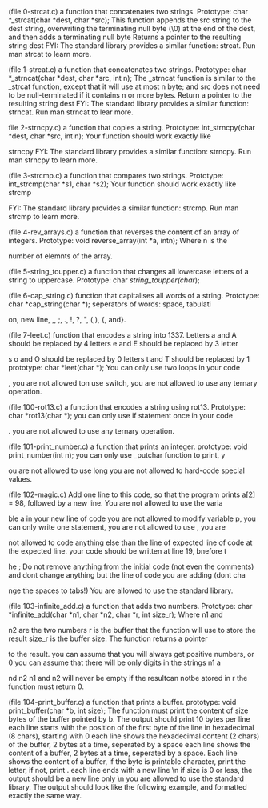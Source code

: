 (file 0-strcat.c) a function that concatenates two strings. Prototype: char *_strcat(char *dest, char *src); This function appends the src string to the dest string, overwriting  the terminating null byte (\0) at the end of the dest, and then adds a terminating null byte Returns a pointer to the resulting string dest FYI: The standard library provides a similar function: strcat. Run man strcat to learn more.

(file 1-strcat.c) a function that concatenates two strings. Prototype: char *_strncat(char *dest, char *src,  int n); The _strncat function is similar to the _strcat function, except that it will use at most n byte; and src does not need to be null-terminated if it contains n or more bytes. Return a pointer to the resulting string dest FYI: The standard library provides a similar function: strncat. Run man strncat to lear more.

file 2-strncpy.c) a function that copies a string. Prototype: int_strncpy(char *dest, char *src, int n); Your function should work exactly like

 strncpy FYI: The standard library provides a similar function: strncpy. Run man strncpy to learn more.                                         

                                                                                                                                                

(file 3-strcmp.c) a function that compares two strings. Prototype: int_strcmp(char *s1, char *s2); Your function should work exactly like strcmp

 FYI: The standard library provides a similar function: strcmp. Run man strcmp to learn more.                                                   

                                                                                                                                                

(file 4-rev_arrays.c) a function that reverses the content of an array of integers. Prototype: void reverse_array(int *a, intn); Where n is the 

number of elemnts of the array.                                                                                                                 

                                                                                                                                                

(file 5-string_toupper.c) a function that changes all lowercase letters of a string to uppercase. Prototype: char *string_toupper(char*);       

                                                                                                                                                

(file 6-cap_string.c) function that capitalises all words of a string. Prototype: char *cap_string(char *); seperators of words: space, tabulati

on, new line, ,, ;, ., !, ?, ", (,), {, and}.                                                                                                   

                                                                                                                                                

                                                                                                                                                

(file 7-leet.c) function that encodes a string into 1337. Letters a and A should be replaced by 4 letters e and E should be replaced by 3 letter

s o and O should be replaced by 0 letters t and T should be replaced by 1 prototype: char *leet(char *); You can only use two loops in your code

, you are not allowed ton use switch, you are not allowed to use any ternary operation.                                                         

                                                                                                                                                

(file 100-rot13.c) a function that encodes a string using rot13. Prototype: char *rot13(char *); you can only use if statement once in your code

. you are not allowed to use any ternary operation.                                                                                             

                                                                                                                                                

(file 101-print_number.c) a function that prints an integer. prototype: void print_number(int n); you can only use _putchar function to print, y

ou are not allowed to use long you are not allowed to hard-code special values.                                                                 

                                                                                                                                                

(file 102-magic.c) Add one line to this code, so that the program prints a[2] = 98, followed by a new line. You are not allowed to use the varia

ble a in your new line of code you are not allowed to modify variable p, you can only write one statement, you are not allowed to use , you are 

not allowed to code anything else than the line of expected line of code at the expected line. your code should be written at line 19, bnefore t

he ; Do not remove anything from the initial code (not even the comments) and dont change anything but the line of code you are adding (dont cha

nge the spaces to tabs!) You are allowed to use the standard library.                                                                           

                                                                                                                                                

(file 103-infinite_add.c) a function that adds two numbers. Prototype: char *infinite_add(char *n1, char *n2, char *r, int size_r); Where n1 and

 n2 are the two numbers r is the buffer that the function will use to store the result size_r is the buffer size. The function returns a pointer

 to the result. you can assume that you will always get positive numbers, or 0 you can assume that there will be only digits in the strings n1 a

nd n2 n1 and n2 will never be empty if the resultcan notbe atored in r the function must return 0.                                              

                                                                                                                                                

(file 104-print_buffer.c) a function that prints a buffer. prototype: void print_buffer(char *b, int size); The function must print the content of size bytes of the buffer pointed by b. The output should print 10 bytes per line each line starts with the position of the first byte of the line in hexadecimal (8 chars), starting with 0 each line shows the hexadecimal content (2 chars) of the buffer, 2 bytes at a time, seperated by a space each line shows the content of a buffer, 2 bytes at a time, seperated by a space. Each line shows the content of a buffer, if the byte is printable character, print the letter, if not, print . each line ends with a new line \n if size is 0 or less, the output should be a new line only \n you are allowed to use the standard library. The output should look like the following example, and formatted exactly the same way.
